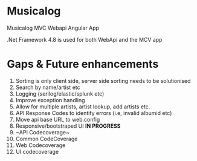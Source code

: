 # Musicalog
Musicalog MVC Webapi Angular App

.Net Framework 4.8 is used for both WebApi and the MCV app



# Gaps & Future enhancements

1. Sorting is only client side, server side sorting needs to be solutionised
2. Search by name/artist etc
3. Logging (serilog/elastic/splunk etc)
4. Improve exception handling
5. Allow for multiple artists, artist lookup, add artists etc.
5. API Response Codes to identify errors (i.e, invalid albumid etc)
6. Move api base URL to web.config
7. Responsive/bootstraped UI **IN PROGRESS**
8. ~API Codecoverage~
9. Common CodeCoverage
10. Web Codecoverage
11. UI codecoverage
